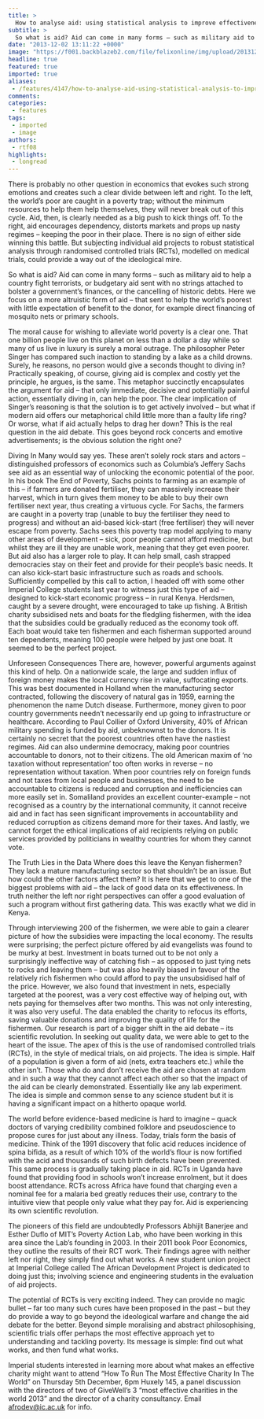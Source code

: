 ```yaml
---
title: >
  How to analyse aid: using statistical analysis to improve effectiveness
subtitle: >
  So what is aid? Aid can come in many forms – such as military aid to help a country fight terrorists, or budgetary aid sent with no strings attached to bolster a government’s finances, or the cancelling of historic debts.
date: "2013-12-02 13:11:22 +0000"
image: "https://f001.backblazeb2.com/file/felixonline/img/upload/201312031601-jal08-features_fmsc-food-distribution-kenya.jpg"
headline: true
featured: true
imported: true
aliases:
 - /features/4147/how-to-analyse-aid-using-statistical-analysis-to-improve-effectiveness
comments:
categories:
 - features
tags:
 - imported
 - image
authors:
 - rtf08
highlights:
 - longread
---
```


There is probably no other question in economics that evokes such strong emotions and creates such a clear divide between left and right. To the left, the world’s poor are caught in a poverty trap; without the minimum resources to help them help themselves, they will never break out of this cycle. Aid, then, is clearly needed as a big push to kick things off. To the right, aid encourages dependency, distorts markets and props up nasty regimes – keeping the poor in their place. There is no sign of either side winning this battle. But subjecting individual aid projects to robust statistical analysis through randomised controlled trials (RCTs), modelled on medical trials, could provide a way out of the ideological mire.

So what is aid? Aid can come in many forms – such as military aid to help a country fight terrorists, or budgetary aid sent with no strings attached to bolster a government’s finances, or the cancelling of historic debts. Here we focus on a more altruistic form of aid – that sent to help the world’s poorest with little expectation of benefit to the donor, for example direct financing of mosquito nets or primary schools.

The moral cause for wishing to alleviate world poverty is a clear one. That one billion people live on this planet on less than a dollar a day while so many of us live in luxury is surely a moral outrage. The philosopher Peter Singer has compared such inaction to standing by a lake as a child drowns. Surely, he reasons, no person would give a seconds thought to diving in? Practically speaking, of course, giving aid is complex and costly yet the principle, he argues, is the same.
 This metaphor succinctly encapsulates the argument for aid – that only immediate, decisive and potentially painful action, essentially diving in, can help the poor. The clear implication of Singer’s reasoning is that the solution is to get actively involved – but what if modern aid offers our metaphorical child little more than a faulty life ring? Or worse, what if aid actually helps to drag her down? This is the real question in the aid debate. This goes beyond rock concerts and emotive advertisements; is the obvious solution the right one?

Diving In
 Many would say yes. These aren’t solely rock stars and actors – distinguished professors of economics such as Columbia’s Jeffery Sachs see aid as an essential way of unlocking the economic potential of the poor. In his book The End of Poverty, Sachs points to farming as an example of this – if farmers are donated fertiliser, they can massively increase their harvest, which in turn gives them money to be able to buy their own fertiliser next year, thus creating a virtuous cycle. For Sachs, the farmers are caught in a poverty trap (unable to buy the fertiliser they need to progress) and without an aid-based kick-start (free fertiliser) they will never escape from poverty. Sachs sees this poverty trap model applying to many other areas of development – sick, poor people cannot afford medicine, but whilst they are ill they are unable work, meaning that they get even poorer. But aid also has a larger role to play. It can help small, cash strapped democracies stay on their feet and provide for their people’s basic needs. It can also kick-start basic infrastructure such as roads and schools.
 Sufficiently compelled by this call to action, I headed off with some other Imperial College students last year to witness just this type of aid – designed to kick-start economic progress – in rural Kenya. Herdsmen, caught by a severe drought, were encouraged to take up fishing. A British charity subsidised nets and boats for the fledgling fishermen, with the idea that the subsidies could be gradually reduced as the economy took off. Each boat would take ten fishermen and each fisherman supported around ten dependents, meaning 100 people were helped by just one boat. It seemed to be the perfect project.

Unforeseen Consequences
 There are, however, powerful arguments against this kind of help. On a nationwide scale, the large and sudden influx of foreign money makes the local currency rise in value, suffocating exports. This was best documented in Holland when the manufacturing sector contracted, following the discovery of natural gas in 1959, earning the phenomenon the name Dutch disease. Furthermore, money given to poor country governments needn’t necessarily end up going to infrastructure or healthcare. According to Paul Collier of Oxford University, 40% of African military spending is funded by aid, unbeknownst to the donors. It is certainly no secret that the poorest countries often have the nastiest regimes.
 Aid can also undermine democracy, making poor countries accountable to donors, not to their citizens. The old American maxim of ‘no taxation without representation’ too often works in reverse – no representation without taxation. When poor countries rely on foreign funds and not taxes from local people and businesses, the need to be accountable to citizens is reduced and corruption and inefficiencies can more easily set in. Somaliland provides an excellent counter-example – not recognised as a country by the international community, it cannot receive aid and in fact has seen significant improvements in accountability and reduced corruption as citizens demand more for their taxes. And lastly, we cannot forget the ethical implications of aid recipients relying on public services provided by politicians in wealthy countries for whom they cannot vote.

The Truth Lies in the Data
 Where does this leave the Kenyan fishermen? They lack a mature manufacturing sector so that shouldn’t be an issue. But how could the other factors affect them? It is here that we get to one of the biggest problems with aid – the lack of good data on its effectiveness. In truth neither the left nor right perspectives can offer a good evaluation of such a program without first gathering data. This was exactly what we did in Kenya.

Through interviewing 200 of the fishermen, we were able to gain a clearer picture of how the subsidies were impacting the local economy. The results were surprising; the perfect picture offered by aid evangelists was found to be murky at best. Investment in boats turned out to be not only a surprisingly ineffective way of catching fish – as opposed to just tying nets to rocks and leaving them – but was also heavily biased in favour of the relatively rich fishermen who could afford to pay the unsubsidised half of the price. However, we also found that investment in nets, especially targeted at the poorest, was a very cost effective way of helping out, with nets paying for themselves after two months. This was not only interesting, it was also very useful. The data enabled the charity to refocus its efforts, saving valuable donations and improving the quality of life for the fishermen.
 Our research is part of a bigger shift in the aid debate – its scientific revolution. In seeking out quality data, we were able to get to the heart of the issue. The apex of this is the use of randomised controlled trials (RCTs), in the style of medical trials, on aid projects. The idea is simple. Half of a population is given a form of aid (nets, extra teachers etc.) while the other isn’t. Those who do and don’t receive the aid are chosen at random and in such a way that they cannot affect each other so that the impact of the aid can be clearly demonstrated. Essentially like any lab experiment. The idea is simple and common sense to any science student but it is having a significant impact on a hitherto opaque world.

The world before evidence-based medicine is hard to imagine – quack doctors of varying credibility combined folklore and pseudoscience to propose cures for just about any illness. Today, trials form the basis of medicine. Think of the 1991 discovery that folic acid reduces incidence of spina bifida, as a result of which 10% of the world’s flour is now fortified with the acid and thousands of such birth defects have been prevented. This same process is gradually taking place in aid. RCTs in Uganda have found that providing food in schools won’t increase enrolment, but it does boost attendance. RCTs across Africa have found that charging even a nominal fee for a malaria bed greatly reduces their use, contrary to the intuitive view that people only value what they pay for. Aid is experiencing its own scientific revolution.

The pioneers of this field are undoubtedly Professors Abhijit Banerjee and Esther Duflo of MIT’s Poverty Action Lab, who have been working in this area since the Lab’s founding in 2003. In their 2011 book Poor Economics, they outline the results of their RCT work. Their findings agree with neither left nor right, they simply find out what works. A new student union project at Imperial College called The African Development Project is dedicated to doing just this; involving science and engineering students in the evaluation of aid projects.

The potential of RCTs is very exciting indeed. They can provide no magic bullet – far too many such cures have been proposed in the past – but they do provide a way to go beyond the ideological warfare and change the aid debate for the better. Beyond simple moralising and abstract philosophising, scientific trials offer perhaps the most effective approach yet to understanding and tackling poverty. Its message is simple: find out what works, and then fund what works.

Imperial students interested in learning more about what makes an effective charity might want to attend “How To Run The Most Effective Charity In The World” on Thursday 5th December, 6pm Huxely 145, a panel discussion with the directors of two of GiveWell’s 3 “most effective charities in the world 2013” and the director of a charity consultancy. Email afrodev@ic.ac.uk for info.
